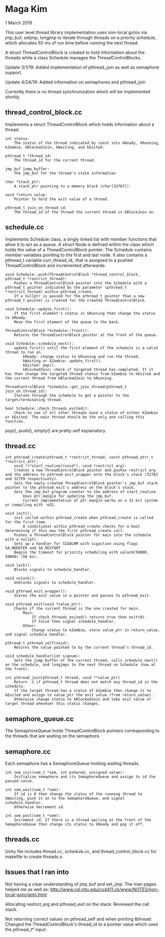 # Maga Kim
1 March 2019

This user level thread library implementation uses non-local gotos via jmp_buf, setjmp, longjmp to iterate through threads on a priority schedule, which allocates 50 ms of run time before running the next thread. 

A struct ThreadControlBlock is created to hold information about the threads while a class Schedule manages the ThreadControlBlocks.

Update 3/1/19: Added implementation of pthread_join as well as semaphore support.

Update 4/24/19: Added information on semaphores and pthread_join

Currently there is no thread synchronization which will be implemented shortly.
## thread_control_block.cc
Implements a struct ThreadControlBlock which holds information about a thread.

	int status:
		The status of the thread indicated by const ints kReady, kRunning, kZombie, kBlockedJoin, kWaiting, and kExited.

	pthread_t *thread_id:
		The thread_id for the current thread.
	
	jmp_buf jump_buffer:
		The jmp_buf for the thread's state information

	char *stack_ptr:
		A stack_ptr pointing to a memory block (char[32767]).
	
	void *return_value:
		Pointer to hold the exit value of a thread.
		
	pthread_t join_on_thread_id:
		The thread_id of the thread the current thread is kBlockJoin on.

## schedule.cc
Implements Schedule class, a singly linked list with member functions that allow it to act as a queue.
A struct Node is defined within the class which holds the value of a ThreadControlBlock pointer.
The Schedule contains member variables pointing to the first and last node.
It also contains a pthread_t variable curr_thread_id_ that is assigned to a pushed ThreadControlBlock and incremented afterwards.

	void Schedule::push(ThreadControlBlock *thread_control_block, pthread_t *restrict_thread):
		Pushes a ThreadControlBlock pointer into the Schedule with a pthread_t pointer indicated by the parameter (pthread_t *restrict_thread) within pthread_create.
		If a nullptr is passed for the pthread_t pointer than a new pthread_t pointer is created for the created ThreadControlBlock.

	void Schedule::update_first():
		If the first element's status is kRunning then change the status to kReady.
		Move the first element of the queue to the back.

	ThreadControlBlock *Schedule::front():
		Returns the ThreadControlBlock pointer at the front of the queue.
		
	void Schedule::schedule_next():
		update_first() until the first element of the schedule is a valid thread to run on.
			kReady: change status to kRunning and run the thread.
			kWaiting or kZombie: update_first().
			kExited: pop().
			kBlockedJoin: check if targeted thread has completed. If it has then change the targeted thread status from kZombie to kExited and the current thread from kBlockedJoin to kRunning.
			
	ThreadControlBlock *Schedule::get_join_thread(pthread_t join_on_thread_id):
		Iterate through the schedule to get a pointer to the target/terminating thread.
		
	bool Schedule::check_threads_exited():
		Check to see if all other threads have a status of either kZombie or kExited. The main thread should be the only one calling this function.
	
pop(), push(), empty() are pretty self explanatory.

## thread.cc
	int pthread_create(pthread_t *restrict_thread, const pthread_attr_t *restrict_attr,
		void *(*start_routine)(void*), void *restrict_arg):
		Creates a new ThreadControlBlock pointer and pushes restrict_arg and the address to pthread_exit_wrapper onto the block's stack (32763 and 32759 respectively).
		Sets the newly created ThreadControlBlock pointer's jmp_buf stack pointer to the pthread_exit's address on the block's stack.
		Sets the jmp_buf program counter to the address of start_routine.
			Uses ptr_mangle for updating the jmp_buf.
			Current implementation of ptr_mangle works on a 32 bit system or compiling with -m32.

	void init():
		init called within pthread_create when pthread_create is called for the first time.
			A conditional within pthread_create checks for a bool determining if this was the first pthread_create call.
		Pushes a ThreadControlBlock pointer for main into the schedule with a nullptr.
		Sets up a handler for SIGALRM with sigaction using flags SA_NODEFER and SA_RESTART
		Begins the timeout for priority scheduling with ualarm(50000, 50000) (50 ms).
		
	void lock():
		Blocks signals to schedule_handler.
	
	void unlock():
		Unblocks signals to schedule_handler.
		
	void pthread_exit_wrapper():
		Stores the exit value in a pointer and passes to pthread_exit.

	void pthread_exit(void *value_ptr):
		Checks if the current thread is the one created for main.
			Main:
				If check_threads_exited() returns true then exit(0).
				If false then signal schedule_handler.
			Other:
				Change status to kZombie, store value_ptr in return_value, and signal schedule_handler.

	pthread_t pthread_self(void):
		Returns the value pointed to by the current thread's thread_id.

	void schedule_handler(int signum):
		Sets the jump_buffer of the current thread, calls schedule_next() on the schedule, and longjmps to the next thread on Schedule (now at the front).
	
	int pthread_join(pthread_t thread, void **value_ptr)
		Return -1 if pthread_t thread does not match any thread_id in the schedule.
		If the target thread has a status of kZombie then change it to kExited and assign to value_ptr the exit value (from return_value).
		Otherwise change status to kBlockedJoin and take exit value of target thread whenever this status changes.
		
## semaphore_queue.cc
The SemaphoreQueue holds ThreadControlBlock pointers corresponding to the threads that are waiting on the semaphore.

## semaphore.cc
Each semaphore has a SemaphoreQueue holding waiting threads.

	int sem_init(sem_t *sem, int pshared, unsigned value):
		Initialize semaphore and its SemaphoreQueue and assign to id the passed value.
	
	int sem_wait(sem_t *sem):
		If id is 0 then change the status of the running thread to kWaiting, push it on to the SemaphoreQueue, and signal schedule_handler.
		Otherwise decrement id.
		
	int sem_post(sem_t *sem):
		Increment id. If there is a thread waiting at the front of the SemaphoreQueue then change its status to kReady and pop it off.

## threads.cc
Unity file includes thread.cc, schedule.cc, and thread_control_block.cc for makefile to create threads.o

## Issues that I ran into
Not having a clear understanding of jmp_buf and set_jmp:
The man pages helped me as well as: http://www.csl.mtu.edu/cs4411.ck/www/NOTES/non-local-goto/goto.html

Allocating restrict_arg and pthread_exit on the stack:
Reviewed the call stack.

Not returning correct values on pthread_self and when printing &thread:
Changed the ThreadControlBlock's thread_id to a pointer value which uses the pthread_t* input.


